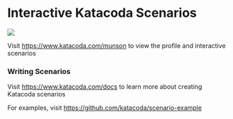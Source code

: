 # Interactive Katacoda Scenarios

[![](http://shields.katacoda.com/katacoda/munson/count.svg)](https://www.katacoda.com/munson "Get your profile on Katacoda.com")

Visit https://www.katacoda.com/munson to view the profile and interactive scenarios

### Writing Scenarios
Visit https://www.katacoda.com/docs to learn more about creating Katacoda scenarios

For examples, visit https://github.com/katacoda/scenario-example
